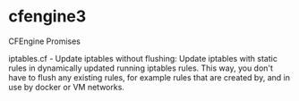 # cfengine3
CFEngine Promises

iptables.cf - Update iptables without flushing: Update iptables with static
rules in dynamically updated running iptables rules. This way, you don't
have to flush any existing rules, for example rules that are created by, and in use
by docker or VM networks.
